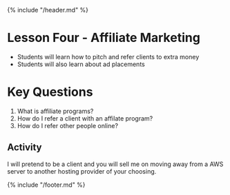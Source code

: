 {% include "/header.md" %}

# Lesson Four - Affiliate Marketing

* Students will learn how to pitch and refer clients to extra money
* Students will also learn about ad placements

# Key Questions
1. What is affiliate programs?
2. How do I refer a client with an affilate program?
3. How do I refer other people online?

## Activity
I will pretend to be a client and you will sell me on moving away from a AWS server to another hosting provider of your choosing. 


{% include "/footer.md" %}
